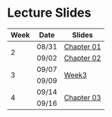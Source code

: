# Lecture Slides

<table>
    <thead>
        <tr>
            <th>Week</th>
            <th>Date</th>
            <th>Slides</th>
        </tr>
    </thead>
    <tbody>
        <tr>
            <td rowspan="2">2</td>
            <td>08/31</td>
            <td><a href="Chapter_01_MSU.pdf">Chapter 01</a></td>
        </tr>
        <tr>
            <td>09/02</td>
            <td><a href="Chapter_02_MSU.pdf">Chapter 02</a></td>
        </tr>
        <tr>
            <td rowspan="2">3</td>
            <td>09/07</td>
            <td rowspan="2"><a href="Week3.pdf">Week3</a></td>
        </tr>
        <tr>
            <td>09/09</td>
        </tr>
        <tr>
            <td rowspan="2">4</td>
            <td>09/14</td>
            <td rowspan="2"><a href="Chapter_03_MSU.pdf">Chapter 03</a></td>
        </tr>
        <tr>
            <td>09/16</td>
        </tr>
    </tbody>
</table>
